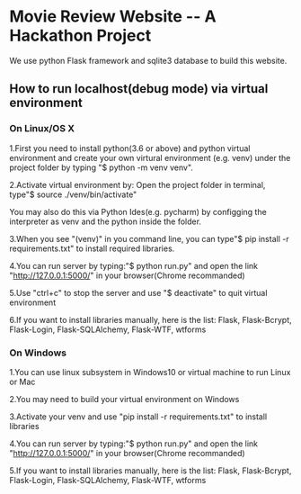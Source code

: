 # Movie Review Website -- A Hackathon Project

We use python Flask framework and sqlite3 database to build this website.

## How to run localhost(debug mode) via virtual environment

### On Linux/OS X

1.First you need to install python(3.6 or above) and python virtual environment and create your own virtural environment (e.g. venv) under the project folder by typing "$ python -m venv venv".

2.Activate virtual environment by: Open the project folder in terminal, type"$ source ./venv/bin/activate"

You may also do this via Python Ides(e.g. pycharm) by configging the interpreter as venv and the python inside the folder.

3.When you see "(venv)" in you command line, you can type"$ pip install -r requirements.txt" to install required libraries.

4.You can run server by typing:"$ python run.py" and open the link "http://127.0.0.1:5000/" in your browser(Chrome recommanded)

5.Use "ctrl+c" to stop the server and use "$ deactivate" to quit virtual environment

6.If you want to install libraries manually, here is the list: Flask, Flask-Bcrypt, Flask-Login, Flask-SQLAlchemy, Flask-WTF, wtforms

### On Windows

1.You can use linux subsystem in Windows10 or virtual machine to run Linux or Mac

2.You may need to build your virtual environment on Windows

3.Activate your venv and use "pip install -r requirements.txt" to install libraries

4.You can run server by typing:"$ python run.py" and open the link "http://127.0.0.1:5000/" in your browser(Chrome recommanded)

5.If you want to install libraries manually, here is the list: Flask, Flask-Bcrypt, Flask-Login, Flask-SQLAlchemy, Flask-WTF, wtforms
